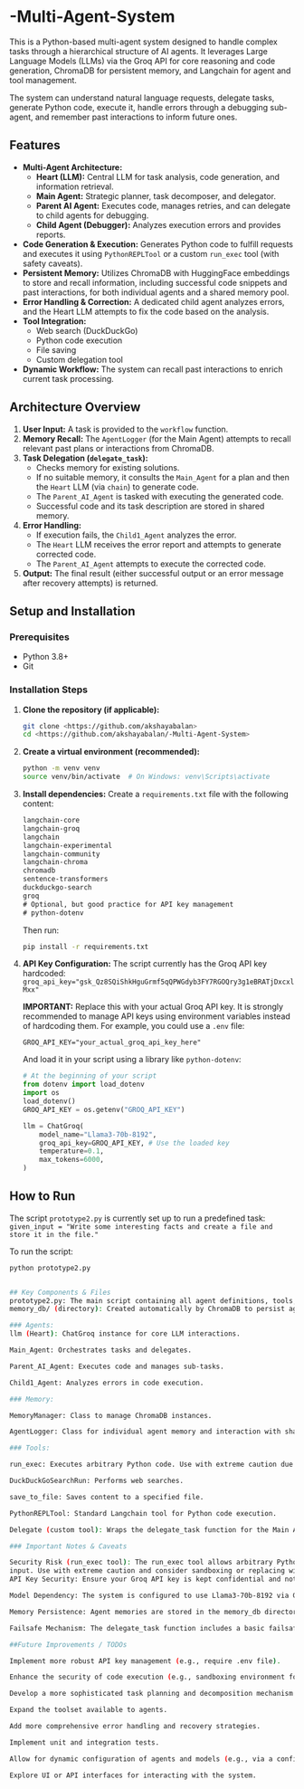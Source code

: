 # -Multi-Agent-System
This is a Python-based multi-agent system designed to handle complex tasks through a hierarchical structure of AI agents. It leverages Large Language Models (LLMs) via the Groq API for core reasoning and code generation, ChromaDB for persistent memory, and Langchain for agent and tool management.

The system can understand natural language requests, delegate tasks, generate Python code, execute it, handle errors through a debugging sub-agent, and remember past interactions to inform future ones.

## Features

*   **Multi-Agent Architecture:**
    *   **Heart (LLM):** Central LLM for task analysis, code generation, and information retrieval.
    *   **Main Agent:** Strategic planner, task decomposer, and delegator.
    *   **Parent AI Agent:** Executes code, manages retries, and can delegate to child agents for debugging.
    *   **Child Agent (Debugger):** Analyzes execution errors and provides reports.
*   **Code Generation & Execution:** Generates Python code to fulfill requests and executes it using `PythonREPLTool` or a custom `run_exec` tool (with safety caveats).
*   **Persistent Memory:** Utilizes ChromaDB with HuggingFace embeddings to store and recall information, including successful code snippets and past interactions, for both individual agents and a shared memory pool.
*   **Error Handling & Correction:** A dedicated child agent analyzes errors, and the Heart LLM attempts to fix the code based on the analysis.
*   **Tool Integration:**
    *   Web search (DuckDuckGo)
    *   Python code execution
    *   File saving
    *   Custom delegation tool
*   **Dynamic Workflow:** The system can recall past interactions to enrich current task processing.

## Architecture Overview

1.  **User Input:** A task is provided to the `workflow` function.
2.  **Memory Recall:** The `AgentLogger` (for the Main Agent) attempts to recall relevant past plans or interactions from ChromaDB.
3.  **Task Delegation (`delegate_task`):**
    *   Checks memory for existing solutions.
    *   If no suitable memory, it consults the `Main_Agent` for a plan and then the `Heart` LLM (via `chain`) to generate code.
    *   The `Parent_AI_Agent` is tasked with executing the generated code.
    *   Successful code and its task description are stored in shared memory.
4.  **Error Handling:**
    *   If execution fails, the `Child1_Agent` analyzes the error.
    *   The `Heart` LLM receives the error report and attempts to generate corrected code.
    *   The `Parent_AI_Agent` attempts to execute the corrected code.
5.  **Output:** The final result (either successful output or an error message after recovery attempts) is returned.

## Setup and Installation

### Prerequisites

*   Python 3.8+
*   Git

### Installation Steps

1.  **Clone the repository (if applicable):**
    ```bash
    git clone <https://github.com/akshayabalan>
    cd <https://github.com/akshayabalan/-Multi-Agent-System>
    ```

2.  **Create a virtual environment (recommended):**
    ```bash
    python -m venv venv
    source venv/bin/activate  # On Windows: venv\Scripts\activate
    ```

3.  **Install dependencies:**
    Create a `requirements.txt` file with the following content:
    ```txt
    langchain-core
    langchain-groq
    langchain
    langchain-experimental
    langchain-community
    langchain-chroma
    chromadb
    sentence-transformers
    duckduckgo-search
    groq
    # Optional, but good practice for API key management
    # python-dotenv
    ```
    Then run:
    ```bash
    pip install -r requirements.txt
    ```

4.  **API Key Configuration:**
    The script currently has the Groq API key hardcoded:
    `groq_api_key="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"`

    **IMPORTANT:** Replace this with your actual Groq API key. It is strongly recommended to manage API keys using environment variables instead of hardcoding them.
    For example, you could use a `.env` file:
    ```
    GROQ_API_KEY="your_actual_groq_api_key_here"
    ```
    And load it in your script using a library like `python-dotenv`:
    ```python
    # At the beginning of your script
    from dotenv import load_dotenv
    import os
    load_dotenv()
    GROQ_API_KEY = os.getenv("GROQ_API_KEY")

    llm = ChatGroq(
        model_name="Llama3-70b-8192",
        groq_api_key=GROQ_API_KEY, # Use the loaded key
        temperature=0.1,
        max_tokens=6000,
    )
    ```

## How to Run

The script `prototype2.py` is currently set up to run a predefined task:
`given_input = "Write some interesting facts and create a file and store it in the file."`

To run the script:
```bash
python prototype2.py


## Key Components & Files
prototype2.py: The main script containing all agent definitions, tools, memory management, and the workflow logic.
memory_db/ (directory): Created automatically by ChromaDB to persist agent memories. Can be safely deleted if you want to reset memory, but it will be recreated on the next run.

### Agents:
llm (Heart): ChatGroq instance for core LLM interactions.

Main_Agent: Orchestrates tasks and delegates.

Parent_AI_Agent: Executes code and manages sub-tasks.

Child1_Agent: Analyzes errors in code execution.

### Memory:

MemoryManager: Class to manage ChromaDB instances.

AgentLogger: Class for individual agent memory and interaction with shared memory.

### Tools:

run_exec: Executes arbitrary Python code. Use with extreme caution due to security risks.

DuckDuckGoSearchRun: Performs web searches.

save_to_file: Saves content to a specified file.

PythonREPLTool: Standard Langchain tool for Python code execution.

Delegate (custom tool): Wraps the delegate_task function for the Main Agent.

### Important Notes & Caveats

Security Risk (run_exec tool): The run_exec tool allows arbitrary Python code execution. This is a significant security risk if the system is exposed to untrusted
input. Use with extreme caution and consider sandboxing or replacing with safer alternatives for production environments.
API Key Security: Ensure your Groq API key is kept confidential and not committed to public repositories. Use environment variables or a secure secret management system.

Model Dependency: The system is configured to use Llama3-70b-8192 via Groq. Performance and behavior may vary with other models.

Memory Persistence: Agent memories are stored in the memory_db directory. This allows the system to retain knowledge across sessions.

Failsafe Mechanism: The delegate_task function includes a basic failsafe to prevent potential infinite delegation loops.

##Future Improvements / TODOs

Implement more robust API key management (e.g., require .env file).

Enhance the security of code execution (e.g., sandboxing environment for run_exec).

Develop a more sophisticated task planning and decomposition mechanism in the Main_Agent.

Expand the toolset available to agents.

Add more comprehensive error handling and recovery strategies.

Implement unit and integration tests.

Allow for dynamic configuration of agents and models (e.g., via a config file).

Explore UI or API interfaces for interacting with the system.
